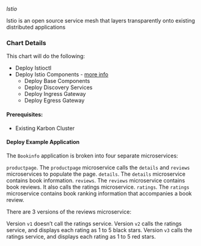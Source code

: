 *Istio*

Istio is an open source service mesh that layers transparently onto existing distributed applications

### Chart Details

This chart will do the following:

- Deploy Istioctl
- Deploy Istio Components - [more info](https://istio.io/latest/docs/setup/getting-started/)
  - Deploy Base Components
  - Deploy Discovery Services
  - Deploy Ingress Gateway
  - Deploy Egress Gateway

#### Prerequisites:

- Existing Karbon Cluster

#### Deploy Example Application

The `Bookinfo` application is broken into four separate microservices:

`productpage`. The `productpage` microservice calls the `details` and `reviews` microservices to populate the page.
`details`. The `details` microservice contains book information.
`reviews`. The `reviews` microservice contains book reviews. It also calls the ratings microservice.
`ratings`. The `ratings` microservice contains book ranking information that accompanies a book review.

There are 3 versions of the reviews microservice:

Version `v1` doesn’t call the ratings service.
Version `v2` calls the ratings service, and displays each rating as 1 to 5 black stars.
Version `v3` calls the ratings service, and displays each rating as 1 to 5 red stars.
